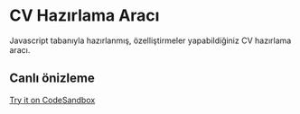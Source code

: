 # CV Hazırlama Aracı
Javascript tabanıyla hazırlanmış, özelliştirmeler yapabildiğiniz CV hazırlama aracı.

## Canlı önizleme
[Try it on CodeSandbox](https://9fbzx3.csb.app/)
